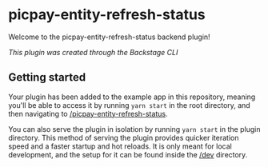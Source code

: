 # picpay-entity-refresh-status

Welcome to the picpay-entity-refresh-status backend plugin!

_This plugin was created through the Backstage CLI_

## Getting started

Your plugin has been added to the example app in this repository, meaning you'll be able to access it by running `yarn
start` in the root directory, and then navigating to [/picpay-entity-refresh-status](http://localhost:3000/picpay-entity-refresh-status).

You can also serve the plugin in isolation by running `yarn start` in the plugin directory.
This method of serving the plugin provides quicker iteration speed and a faster startup and hot reloads.
It is only meant for local development, and the setup for it can be found inside the [/dev](/dev) directory.
